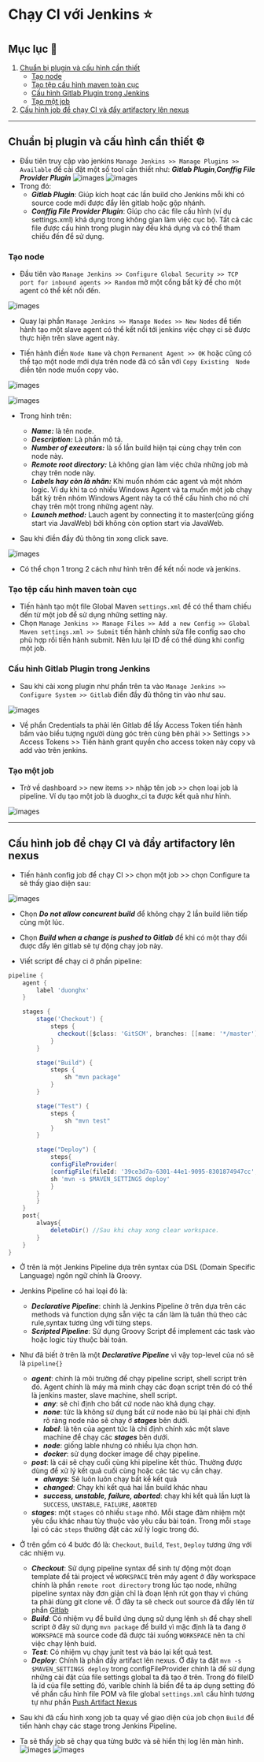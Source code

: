 # Chạy CI với Jenkins :star:

## Mục lục :book:
1. [Chuẩn bị plugin và cấu hình cần thiết](#prepare)
   - [Tạo node](#create)
   - [Tạo tệp cấu hình maven toàn cục](#create-global)
   - [Cấu hình Gitlab Plugin trong Jenkins](#config-gilab)
   - [Tạo một job](#create-job)
3. [Cấu hình job để chạy CI và đẩy artifactory lên nexus](#config-job)

---

<a id="prepare"></a>

## Chuẩn bị plugin và cấu hình cần thiết :gear:

- Đầu tiên truy cập vào jenkins ```Manage Jenkins >> Manage Plugins >> Available``` để cài đặt một số tool cần thiết như: ***Gitlab Plugin***,***Conffig File Provider Plugin*** 
![images](images/gitlab-pl.png)
![images](images/file-pr.png)
- Trong đó:
  - ***Gitlab Plugin***: Giúp kích hoạt các lần build cho Jenkins mỗi khi có source code mới được đẩy lên gitlab hoặc gộp nhánh.
  - ***Conffig File Provider Plugin***: Giúp cho các file cấu hình (ví dụ settings.xml) khả dụng trong không gian làm việc cục bộ. Tất cả các file được cấu hình trong plugin này đều khả dụng và có thể tham chiếu đến để sử dụng.

<a id="create"></a>

### Tạo node

- Đầu tiên vào ```Manage Jenkins >> Configure Global Security >> TCP port for inbound agents >> Random``` mở một cổng bất kỳ để cho một agent có thể kết nối đến.

![images](images/open-tcp.png)

- Quay lại phần ```Manage Jenkins >> Manage Nodes >> New Nodes``` để tiến hành tạo một slave agent có thể kết nối tới jenkins việc chạy ci sẽ được thực hiện trên slave agent này.

- Tiến hành điền ```Node Name``` và chọn ```Permanent Agent >> OK``` hoặc cũng có thể tạo một node mới dựa trên node đã có sẵn với ```Copy Existing 
Node``` điền tên node muốn copy vào.

![images](images/node1.png)

![images](images/node2.png)

- Trong hình trên:
  - ***Name:*** là tên node.
  - ***Description:*** Là phần mô tả.
  - ***Number of executors:*** là số lần build hiện tại cùng chạy trên con node này.
  - ***Remote root directory:*** Là không gian làm việc chứa những job mà chạy trên node này.
  - ***Labels hay còn là nhãn:*** Khi muốn nhóm các agent và một nhóm logic. Ví dụ khi ta có nhiều Windows Agent và ta muốn một job chạy bất kỳ trên nhóm Windows Agent này ta có thể cấu hình cho nó chỉ chạy trên một trong những agent này.
  - ***Launch method:***  Lauch agent by connecting it to master(cũng giống start via JavaWeb) bởi không còn option start via JavaWeb.

- Sau khi điền đầy đủ thông tin xong click save.

![images](images/node3.png)

- Có thể chọn 1 trong 2 cách như hình trên để kết nối node và jenkins.

<a id="create-global"></a>

### Tạo tệp cấu hình maven toàn cục

- Tiến hành tạo một file Global Maven ```settings.xml``` để có thể tham chiếu đến từ một job để sử dụng những setting này.
- Chọn ```Manage Jenkins >> Manage Files >> Add a new Config >> Global Maven settings.xml >> Submit``` tiến hành chỉnh sửa file config sao cho phù hợp rồi tiến hành submit. Nên lưu lại ID để có thể dùng khi config một job.

<a id="config-gitlab"></a>

### Cấu hình Gitlab Plugin trong Jenkins

- Sau khi cài xong plugin như phần trên ta vào ```Manage Jenkins >> Configure System >> Gitlab``` điền đầy đủ thông tin vào như sau.

![images](images/config-gitlab.png)

- Về phần Credentials ta phải lên Gitlab để lấy Access Token tiến hành bấm vào biểu tượng người dùng góc trên cùng bên phải >> Settings >> Access Tokens >> Tiến hành grant quyền cho access token này copy và add vào trên jenkins.

<a id="create-job"></a>

### Tạo một job

- Trở về dashboard >> new items >> nhập tên job >> chọn loại job là pipeline. Ví dụ tạo một job là duoghx_ci ta được kết quả như hình.

![images](images/duonghx-ci.png)

---

<a id="config-job"></a>

## Cấu hình job để chạy CI và đẩy artifactory lên nexus

- Tiến hành config job để chạy CI >> chọn một job >> chọn Configure ta sẽ thấy giao diện sau:

![images](images/configure.png)

- Chọn ***Do not allow concurent build*** để không chạy 2 lần build liên tiếp cùng một lúc.

- Chọn ***Build when a change is pushed to Gitlab*** để khi có một thay đổi được đẩy lên gitlab sẽ tự động chạy job này.

- Viết script để chạy ci ở phần pipeline:

```groovy
pipeline {
    agent {
        label 'duonghx'
    }

    stages {
        stage('Checkout') {
            steps {
              checkout([$class: 'GitSCM', branches: [[name: '*/master']], doGenerateSubmoduleConfigurations: false, extensions: [], submoduleCfg: [], userRemoteConfigs: [[credentialsId: 'Gitlab2', url: 'http://3.15.29.219/root/test_project.git']]])
            } 
        }

        stage("Build") {
            steps {
                sh "mvn package"
            }
        }

        stage("Test") {
            steps {
                sh "mvn test"
            }
        }

        stage("Deploy") {
            steps{
            configFileProvider(
            [configFile(fileId: '39ce3d7a-6301-44e1-9095-8301874947cc', variable: 'MAVEN_SETTINGS')]) {
            sh 'mvn -s $MAVEN_SETTINGS deploy'
            }
        }
		}
    }
    post{
        always{
            deleteDir() //Sau khi chay xong clear workspace.
        }
    }
}
```

- Ở trên là một Jenkins Pipeline dựa trên syntax của DSL (Domain Specific Language) ngôn ngữ chính là Groovy.

- Jenkins Pipeline có hai loại đó là:
  - ***Declarative Pipeline***: chính là Jenkins Pipeline ở trên dựa trên các methods và function dựng sẵn việc ta cần làm là tuân thủ theo các rule,syntax tương ứng với từng steps.
  - ***Scripted Pipeline***: Sử dụng Groovy Script để implement các task vào hoặc logic tùy thuộc bài toán.

- Như đã biết ở trên là một ***Declarative Pipeline*** vì vậy top-level của nó sẽ là ```pipeline{}```
    - ***agent***: chính là môi trường để chạy pipeline script, shell script trên đó. Agent chính là máy mà mình chạy các đoạn script trên đó có thể là jenkins master, slave machine, shell script.
      - ***any***: sẽ chỉ định cho bất cứ node nào khả dụng chạy.
      - ***none***: tức là không sử dụng bất cứ node nào bù lại phải chỉ định rõ ràng node nào sẽ chạy ở ***stages*** bên dưới.
      - ***label***: là tên của agent tức là chỉ định chính xác một slave machine để chạy các ***stages*** bên dưới.
      - ***node***: giống lable nhưng có nhiều lựa chọn hơn.
      - ***docker***: sử dụng docker image để chạy pipeline.
    - ***post***: là cái sẽ chạy cuối cùng khi pipeline kết thúc. Thường được dùng để xử lý kết quả cuối cùng hoặc các tác vụ cần chạy.
      - ***always***: Sẽ luôn luôn chạy bất kể kết quả
      - ***changed***: Chạy khi kết quả hai lần build khác nhau
      - ***success, unstable, failure, aborted***: chạy khi kết quả lần lượt là ```SUCCESS```, ```UNSTABLE```, ```FAILURE```, ```ABORTED```
    - ***stages***: một ```stages``` có nhiều ```stage``` nhỏ. Mỗi stage đảm nhiệm một yêu cầu khác nhau tùy thuộc vào yêu cầu bài toán. Trong mỗi ```stage``` lại có các ```steps``` thường đặt các xử lý logic trong đó.

- Ở trên gồm có 4 bước đó là: ```Checkout```, ```Build```, ```Test```, ```Deploy``` tương ứng với các nhiệm vụ.
  - ***Checkout***: Sử dụng pipeline syntax để sinh tự động một đoạn template để tải project về ```WORKSPACE``` trên máy agent ở đây workspace chính là phần ```remote root directory``` trong lúc tạo node, những pipeline syntax này đơn giản chỉ là đoạn lệnh rút gọn thay vì chúng ta phải dùng git clone về. Ở đây ta sẽ check out source đã đẩy lên từ phần [Gitlab](../Push-To-Gitlab)
  - ***Build***: Có nhiệm vụ để build ứng dụng sử dụng lệnh ```sh``` để chạy shell script ở đây sử dụng ```mvn package``` để build vì mặc định là ta đang ở ```WORKSPACE``` mà source code đã được tải xuống ```WORKSPACE``` nên ta chỉ việc chạy lệnh buid.
  - ***Test***: Có nhiệm vụ chạy junit test và báo lại kết quả test.
  - ***Deploy***: Chính là phần đẩy artifact lên nexus. Ở đây ta đặt ```mvn -s $MAVEN_SETTINGS deploy``` trong configFileProvider chính là để sử dụng những cài đặt của file settings global ta đã tạo ở trên. Trong đó fileID là id của file setting đó, varible chính là biến để ta áp dụng setting đó về phần cấu hình file POM và file global ```settings.xml``` cấu hình tương tự như phần [Push Artifact Nexus](../Push-Artifact-Nexus)
- Sau khi đã cấu hình xong job ta quay về giao diện của job chọn ```Build``` để tiến hành chạy các stage trong Jenkins Pipeline.
- Ta sẽ thấy job sẽ chạy qua từng bước và sẽ hiển thị log lên màn hình.
![images](images/st.png)
![images](images/log.png)